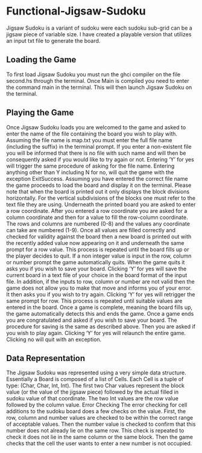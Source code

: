 # Functional-Jigsaw-Sudoku
Jigsaw Sudoku is a variant of sudoku were each sudoku sub-grid can be a jigsaw piece of variable size. I have created a playable version that utilizes an input txt file to generate the board.

## Loading the Game

To first load Jigsaw Sudoku you must run the ghci compiler on the file second.hs
through the terminal. Once Main is compiled you need to enter the command main in
the terminal. This will then launch Jigsaw Sudoku on the terminal.

## Playing the Game

Once Jigsaw Sudoku loads you are welcomed to the game and asked to enter the
name of the file containing the board you wish to play with. Assuming the file name is
map.txt you must enter the full file name (including the suffix) in the terminal prompt. If
you enter a non-existent file you will be informed that there is no file with such name
and will then be consequently asked if you would like to try again or not. Entering ‘Y’ for
yes will trigger the same procedure of asking for the file name. Entering anything other
than Y including N for no, will quit the game with the exception ExitSuccess.
Assuming you have entered the correct file name the game proceeds to load the board
and display it on the terminal. Please note that when the board is printed out it only
displays the block divisions horizontally. For the vertical subdivisions of the blocks one
must refer to the text file they are using. Underneath the printed board you are asked to
enter a row coordinate. After you entered a row coordinate you are asked for a column
coordinate and then for a value to fill the row-column coordinate. The rows and columns
are numbered (0-8) and the values any coordinate can take are numbered (1-9). Once
all values are filled correctly and checked for validity against the board then a new
board is printed out with the recently added value now appearing on it and underneath
the same prompt for a row value. This process is repeated until the board fills up or the
player decides to quit. If a non integer value is input in the row, column or number
prompt the game automatically quits. When the game quits it asks you if you wish to
save your board. Clicking ‘Y’ for yes will save the current board in a text file of your
choice in the board format of the input file. In addition, if the inputs to row, column or
number are not valid then the game does not allow you to make that move and informs
you of your error. It then asks you if you wish to try again. Clicking ‘Y’ for yes will
retrigger the same prompt for row. This process is repeated until suitable values are
entered in the board. Once a game is complete, meaning the board fills up, the game
automatically detects this and ends the game. Once a game ends you are congratulated
and asked if you wish to save your board. The procedure for saving is the same as
described above. Then you are asked if you wish to play again. Clicking ‘Y’ for yes will
relaunch the entire game. Clicking no will quit with an exception.

## Data Representation

The Jigsaw Sudoku was represented using a very simple data structure. Essentially a
Board is composed of a list of Cells. Each Cell is a tuple of type: (Char, Char, Int, Int).
The first two Char values represent the block value (or the value of the jigsaw piece)
followed by the actual filled in sudoku value of that coordinate. The two Int values are
the row value followed by the column value.
Error Checking
The error checking for cell additions to the sudoku board does a few checks on the
value. First, the row, column and number values are checked to be within the correct
range of acceptable values. Then the number value is checked to confirm that this
number does not already lie on the same row. This check is repeated to check it does
not lie in the same column or the same block. Then the game checks that the cell the
user wants to enter a new number is not occupied.
